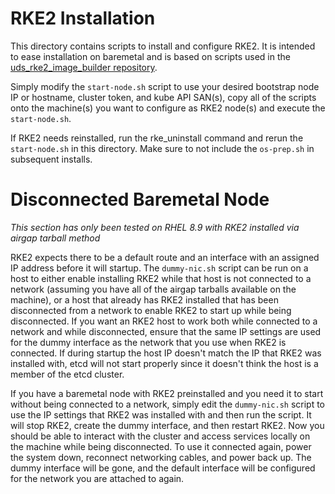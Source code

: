 # RKE2 Installation

This directory contains scripts to install and configure RKE2. It is intended to ease installation on baremetal and is based on scripts used in the [uds_rke2_image_builder repository](https://github.com/defenseunicorns/uds-rke2-image-builder).

Simply modify the `start-node.sh` script to use your desired bootstrap node IP or hostname, cluster token, and kube API SAN(s), copy all of the scripts onto the machine(s) you want to configure as RKE2 node(s) and execute the `start-node.sh`.

If RKE2 needs reinstalled, run the rke_uninstall command and rerun the `start-node.sh` in this directory. Make sure to not include the `os-prep.sh` in subsequent installs.

# Disconnected Baremetal Node

*This section has only been tested on RHEL 8.9 with RKE2 installed via airgap tarball method*

RKE2 expects there to be a default route and an interface with an assigned IP address before it will startup. The `dummy-nic.sh` script can be run on a host to either enable installing RKE2 while that host is not connected to a network (assuming you have all of the airgap tarballs available on the machine), or a host that already has RKE2 installed that has been disconnected from a network to enable RKE2 to start up while being disconnected. If you want an RKE2 host to work both while connected to a network and while disconnected, ensure that the same IP settings are used for the dummy interface as the network that you use when RKE2 is connected. If during startup the host IP doesn't match the IP that RKE2 was installed with, etcd will not start properly since it doesn't think the host is a member of the etcd cluster.

If you have a baremetal node with RKE2 preinstalled and you need it to start without being connected to a network, simply edit the `dummy-nic.sh` script to use the IP settings that RKE2 was installed with and then run the script. It will stop RKE2, create the dummy interface, and then restart RKE2. Now you should be able to interact with the cluster and access services locally on the machine while being disconnected. To use it connected again, power the system down, reconnect networking cables, and power back up. The dummy interface will be gone, and the default interface will be configured for the network you are attached to again.
